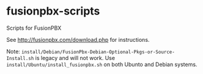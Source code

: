 # fusionpbx-scripts
Scripts for FusionPBX

See http://fusionpbx.com/download.php for instructions.


Note:
`install/Debian/FusionPbx-Debian-Optional-Pkgs-or-Source-Install.sh` is legacy and will not work. 
Use `install/Ubuntu/install_fusionpbx.sh` on both Ubunto and Debian systems.
